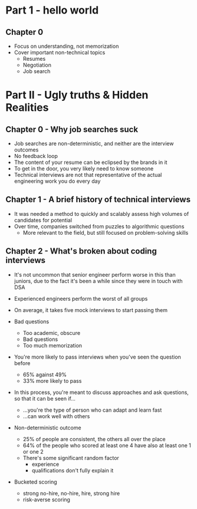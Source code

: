# Part 1 - hello world

## Chapter 0

- Focus on understanding, not memorization
- Cover important non-technical topics
  - Resumes
  - Negotiation
  - Job search

# Part II - Ugly truths & Hidden Realities

## Chapter 0 - Why job searches suck

- Job searches are non-deterministic, and neither are the interview outcomes
- No feedback loop
- The content of your resume can be eclipsed by the brands in it
- To get in the door, you very likely need to know someone
- Technical interviews are not that representative of the actual engineering work you do every day

## Chapter 1 - A brief history of technical interviews

- It was needed a method to quickly and scalably assess high volumes of candidates for potential
- Over time, companies switched from puzzles to algorithmic questions
  - More relevant to the field, but still focused on problem-solving skills

## Chapter 2 - What's broken about coding interviews

- It's not uncommon that senior engineer perform worse in this than juniors, due to the fact it's been a while since they were in touch with DSA
- Experienced engineers perform the worst of all groups
- On average, it takes five mock interviews to start passing them
- Bad questions
  - Too academic, obscure
  - Bad questions
  - Too much memorization
- You're more likely to pass interviews when you've seen the question before

  - 65% against 49%
  - 33% more likely to pass

- In this process, you're meant to discuss approaches and ask questions, so that it can be seen if...

  - ...you're the type of person who can adapt and learn fast
  - ...can work well with others

- Non-deterministic outcome

  - 25% of people are consistent, the others all over the place
  - 64% of the people who scored at least one 4 have also at least one 1 or one 2
  - There's some significant random factor
    - experience
    - qualifications
      don't fully explain it

- Bucketed scoring
  - strong no-hire, no-hire, hire, strong hire
  - risk-averse scoring
